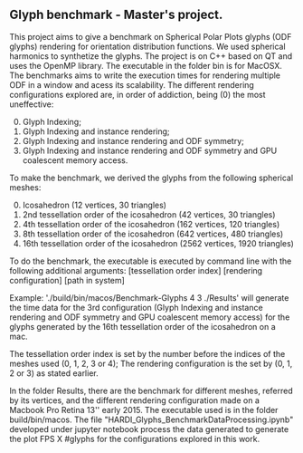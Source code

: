 ## Glyph benchmark - Master's project.

This project aims to give a benchmark on Spherical Polar Plots glyphs (ODF glyphs) rendering for orientation distribution functions. We used spherical harmonics to synthetize the glyphs.
The project is on C++ based on QT and uses the OpenMP library.
The executable in the folder bin is for MacOSX.
The benchmarks aims to write the execution times for rendering multiple ODF in a window and acess its scalability. The different rendering configurations explored are, in order of addiction, being (0) the most uneffective:

0) Glyph Indexing;
1) Glyph Indexing and instance rendering;
2) Glyph Indexing and instance rendering and ODF symmetry;
3) Glyph Indexing and instance rendering and ODF symmetry and GPU coalescent memory access.

To make the benchmark, we derived the glyphs from the following spherical meshes:

0) Icosahedron (12 vertices, 30 triangles)
1) 2nd  tessellation order of the icosahedron (42 vertices, 30 triangles)
2) 4th  tessellation order of the icosahedron (162 vertices, 120 triangles)
3) 8th  tessellation order of the icosahedron (642 vertices, 480 triangles)
4) 16th tessellation order of the icosahedron (2562 vertices, 1920 triangles)

To do the benchmark, the executable is executed by command line with the following additional arguments:
[tessellation order index] [rendering configuration] [path in system]

Example:
'./build/bin/macos/Benchmark-Glyphs 4 3 ./Results'
will generate the time data for the 3rd configuration (Glyph Indexing and instance rendering and ODF symmetry and GPU coalescent memory access) for the glyphs generated by the 16th tessellation order of the icosahedron on a mac.

The tessellation order index is set by the number before the indices of the meshes used (0, 1, 2, 3 or 4);
The rendering configuration is the set by (0, 1, 2 or 3) as stated earlier.

In the folder Results, there are the benchmark for different meshes, referred by its vertices, and the different rendering configuration made on a Macbook Pro Retina 13'' early 2015. The executable used is in the folder build/bin/macos. The file "HARDI_Glyphs_BenchmarkDataProcessing.ipynb" developed under jupyter notebook process the data generated to generate the plot FPS X #glyphs for the configurations explored in this work.

